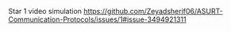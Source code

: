 Star 1 video simulation
https://github.com/Zeyadsherif06/ASURT-Communication-Protocols/issues/1#issue-3494921311

